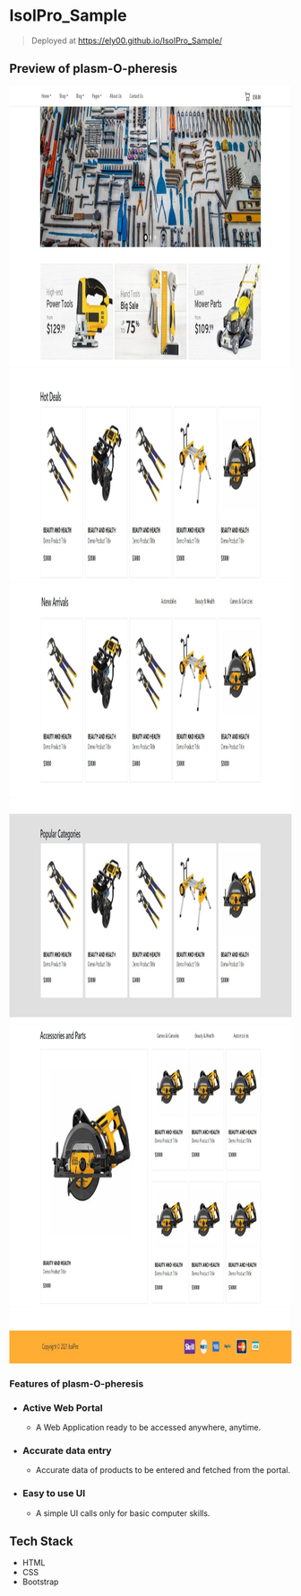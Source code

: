 # IsolPro_Sample

> Deployed at https://ely00.github.io/IsolPro_Sample/

## Preview of plasm-O-pheresis
<img src="https://github.com/ELY00/IsolPro_Sample/blob/main/rm1.JPG" height="500" width="1000">

<img src="https://github.com/ELY00/IsolPro_Sample/blob/main/rm2.JPG" height="380" width="1000">

<img src="https://github.com/ELY00/IsolPro_Sample/blob/main/rm3.JPG" height="380" width="1000">

<img src="https://github.com/ELY00/IsolPro_Sample/blob/main/rm4.JPG" height="400" width="1000">

<img src="https://github.com/ELY00/IsolPro_Sample/blob/main/rm5.JPG" height="500" width="1000">

<img src="https://github.com/ELY00/IsolPro_Sample/blob/main/rm6.JPG" height="100" width="1000">

### Features of plasm-O-pheresis
- ### **Active Web Portal**
  - A Web Application ready to be accessed anywhere, anytime.
- ### **Accurate data entry**
  - Accurate data of products to be entered and fetched from the portal.
- ### **Easy to use UI**
  - A simple UI calls only for basic computer skills.

## Tech Stack
- HTML
- CSS
- Bootstrap
